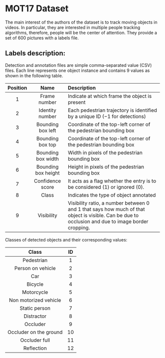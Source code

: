 # MOT17 Dataset
The main interest of the authors of the dataset is to track moving objects in videos. In particular, they are interested in multiple people tracking algorithms, therefore, people will be the center of attention.
They provide a set of 600 pictures with a labels file.

## Labels description:
Detection and annotation files are simple comma-separated value (CSV) files. Each line represents one object instance and contains 9 values as shown in the following table.

| Position | Name | Description |
|:------:|:-----:|:----------|
| 1 | Frame number | Indicate at which frame the object is present |
| 2 | Identity number | Each pedestrian trajectory is identified by a unique ID (−1 for detections) |
| 3 | Bounding box left | Coordinate of the top-left corner of the pedestrian bounding box |
| 4 | Bounding box top | Coordinate of the top-left corner of the pedestrian bounding box |
| 5 | Bounding box width | Width in pixels of the pedestrian bounding box | 
| 6 | Bounding box height | Height in pixels of the pedestrian bounding box |
| 7 | Confidence score | It acts as a flag whether the entry is to be considered (1) or ignored (0). |
| 8 | Class | Indicates the type of object annotated |
| 9 | Visibility | Visibility ratio, a number between 0 and 1 that says how much of that object is visible. Can be due to occlusion and due to image border cropping. |

Classes of detected objects and their corresponding values:

| Class | ID |
|:-----:|:------:|
| Pedestrian | 1 |
| Person on vehicle| 2 |
| Car | 3 |
| Bicycle | 4 |
| Motorcycle | 5 |
| Non motorized vehicle | 6 |
| Static person | 7 |
| Distractor | 8 |
| Occluder | 9 |
| Occluder on the ground | 10 |
| Occluder full | 11 |
| Reflection | 12 |